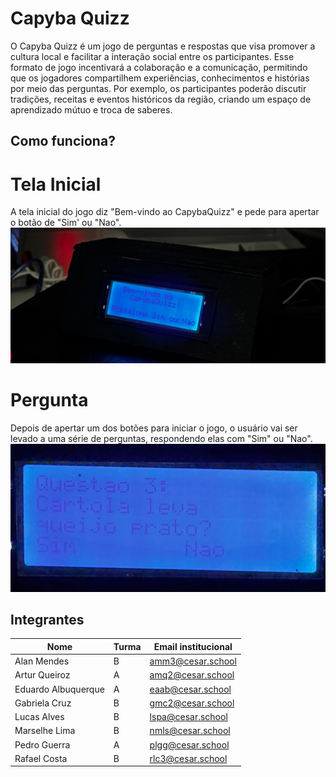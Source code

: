 
# Capyba Quizz

O Capyba Quizz é um jogo de perguntas e respostas que visa promover a cultura local e facilitar a interação social entre os participantes. Esse formato de jogo incentivará a colaboração e a comunicação, permitindo que os jogadores compartilhem experiências, conhecimentos e histórias por meio das perguntas. Por exemplo, os participantes poderão discutir tradições, receitas e eventos históricos da região, criando um espaço de aprendizado mútuo e troca de saberes.


## Como funciona?

# Tela Inicial
A tela inicial do jogo diz "Bem-vindo ao CapybaQuizz" e pede para apertar o botão de "Sim' ou "Nao".
![Tela inicial](imagens/telabemvindo.jpg)

# Pergunta
Depois de apertar um dos botões para iniciar o jogo, o usuário vai ser levado a uma série de perguntas, respondendo elas com "Sim" ou "Nao".
![Tela pergunta](imagens/pergunta.jpg)



## Integrantes

| Nome | Turma | Email institucional|
|------|-------|------------|
|Alan Mendes| B | amm3@cesar.school|
|Artur Queiroz| A | amq2@cesar.school|
|Eduardo Albuquerque| A | eaab@cesar.school|
|Gabriela Cruz| B | gmc2@cesar.school|
|Lucas Alves| B| lspa@cesar.school|
|Marselhe Lima| B | nmls@cesar.school|
|Pedro Guerra| A | plgg@cesar.school|
|Rafael Costa| B | rlc3@cesar.school|
